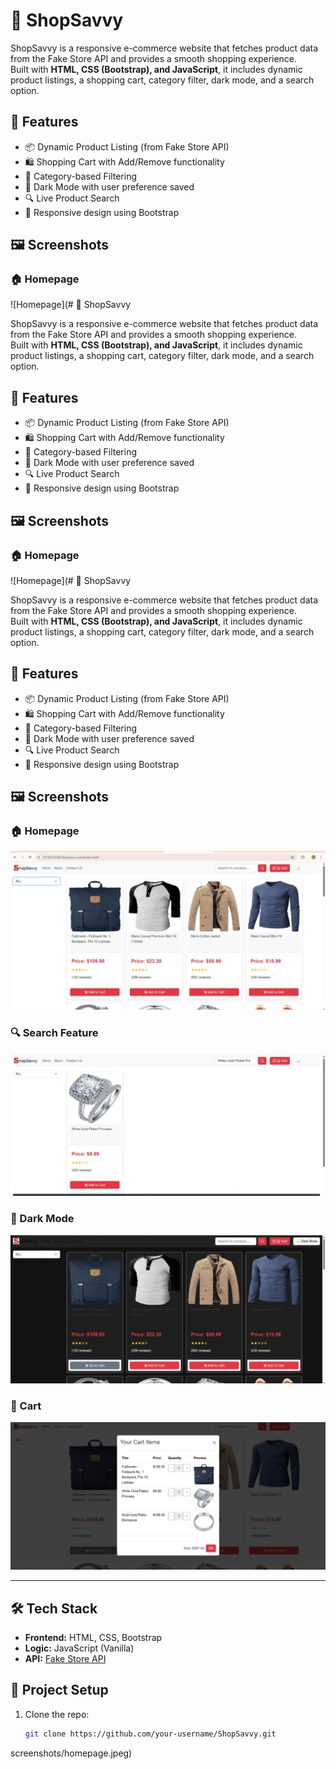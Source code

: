 # 🛒 ShopSavvy

ShopSavvy is a responsive e-commerce website that fetches product data from the Fake Store API and provides a smooth shopping experience.  
Built with **HTML, CSS (Bootstrap), and JavaScript**, it includes dynamic product listings, a shopping cart, category filter, dark mode, and a search option.


## 🚀 Features
- 📦 Dynamic Product Listing (from Fake Store API)
- 🛍️ Shopping Cart with Add/Remove functionality
- 📂 Category-based Filtering
- 🌙 Dark Mode with user preference saved
- 🔍 Live Product Search
- 📱 Responsive design using Bootstrap


## 🖼️ Screenshots

### 🏠 Homepage
![Homepage](# 🛒 ShopSavvy

ShopSavvy is a responsive e-commerce website that fetches product data from the Fake Store API and provides a smooth shopping experience.  
Built with **HTML, CSS (Bootstrap), and JavaScript**, it includes dynamic product listings, a shopping cart, category filter, dark mode, and a search option.


## 🚀 Features
- 📦 Dynamic Product Listing (from Fake Store API)
- 🛍️ Shopping Cart with Add/Remove functionality
- 📂 Category-based Filtering
- 🌙 Dark Mode with user preference saved
- 🔍 Live Product Search
- 📱 Responsive design using Bootstrap


## 🖼️ Screenshots

### 🏠 Homepage
![Homepage](# 🛒 ShopSavvy

ShopSavvy is a responsive e-commerce website that fetches product data from the Fake Store API and provides a smooth shopping experience.  
Built with **HTML, CSS (Bootstrap), and JavaScript**, it includes dynamic product listings, a shopping cart, category filter, dark mode, and a search option.



## 🚀 Features
- 📦 Dynamic Product Listing (from Fake Store API)
- 🛍️ Shopping Cart with Add/Remove functionality
- 📂 Category-based Filtering
- 🌙 Dark Mode with user preference saved
- 🔍 Live Product Search
- 📱 Responsive design using Bootstrap


## 🖼️ Screenshots

### 🏠 Homepage
![Homepage](assets/screenshots/homepage.jpeg)

### 🔍 Search Feature
![Search](assets/screenshots/search.jpeg)

### 🌙 Dark Mode
![Dark Mode](assets/screenshots/darkmode.jpeg)

### 🛒 Cart
![Cart](assets/screenshots/cart.jpeg)

---

## 🛠️ Tech Stack
- **Frontend:** HTML, CSS, Bootstrap
- **Logic:** JavaScript (Vanilla)
- **API:** [Fake Store API](https://fakestoreapi.com/)



## 📂 Project Setup
1. Clone the repo:
   ```bash
   git clone https://github.com/your-username/ShopSavvy.git
screenshots/homepage.jpeg)
